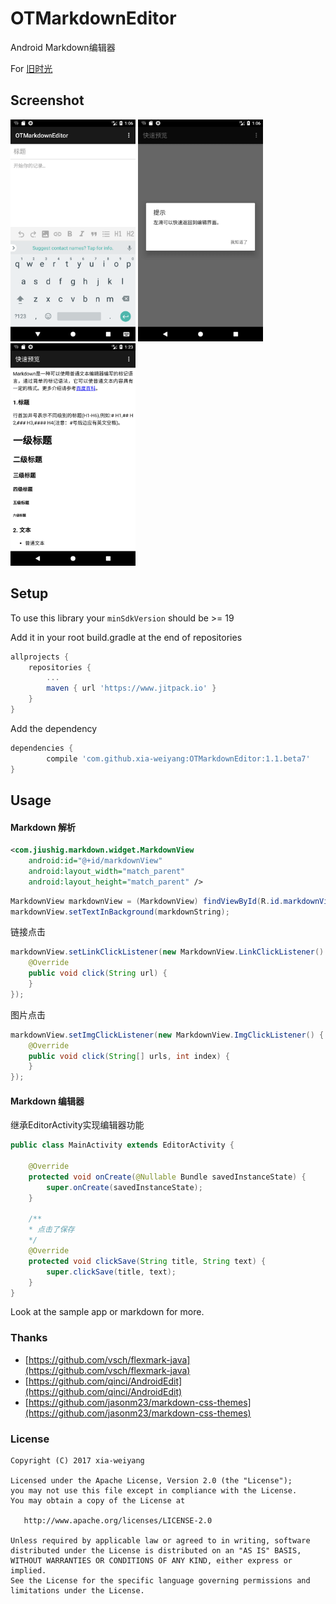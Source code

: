 # OTMarkdownEditor

Android Markdown编辑器

For [旧时光](http://jiushig.com)

## Screenshot 
<img src="./img/Screenshot_1513688794.png" width = "200"/>  <img src="./img/Screenshot_1513688800.png" width = "200"/>  <img src="./img/Screenshot_1513689796.png" width = "200"/> 


## Setup

To use this library your `minSdkVersion` should be >= 19

Add it in your root build.gradle at the end of repositories

```gradle
allprojects {
    repositories {
        ...
        maven { url 'https://www.jitpack.io' }
    }
}
```
Add the dependency
```gradle
dependencies {
        compile 'com.github.xia-weiyang:OTMarkdownEditor:1.1.beta7'
}
```

## Usage

#### Markdown 解析

```xml
<com.jiushig.markdown.widget.MarkdownView
    android:id="@+id/markdownView"
    android:layout_width="match_parent"
    android:layout_height="match_parent" />
```

```java
MarkdownView markdownView = (MarkdownView) findViewById(R.id.markdownView);
markdownView.setTextInBackground(markdownString);
```

链接点击
```java
markdownView.setLinkClickListener(new MarkdownView.LinkClickListener() {
    @Override
    public void click(String url) {
    }
});
```

图片点击
```java
markdownView.setImgClickListener(new MarkdownView.ImgClickListener() {
    @Override
    public void click(String[] urls, int index) {
    }
});
```

#### Markdown 编辑器

继承EditorActivity实现编辑器功能

```java
public class MainActivity extends EditorActivity {

    @Override
    protected void onCreate(@Nullable Bundle savedInstanceState) {
        super.onCreate(savedInstanceState);
    }

    /**
    * 点击了保存
    */
    @Override
    protected void clickSave(String title, String text) {
        super.clickSave(title, text);
    }
}
```

Look at the sample app or markdown for more.

### Thanks
- [https://github.com/vsch/flexmark-java](https://github.com/vsch/flexmark-java)
- [https://github.com/qinci/AndroidEdit](https://github.com/qinci/AndroidEdit)
- [https://github.com/jasonm23/markdown-css-themes](https://github.com/jasonm23/markdown-css-themes)

### License

```
Copyright (C) 2017 xia-weiyang

Licensed under the Apache License, Version 2.0 (the "License");
you may not use this file except in compliance with the License.
You may obtain a copy of the License at

   http://www.apache.org/licenses/LICENSE-2.0

Unless required by applicable law or agreed to in writing, software
distributed under the License is distributed on an "AS IS" BASIS,
WITHOUT WARRANTIES OR CONDITIONS OF ANY KIND, either express or implied.
See the License for the specific language governing permissions and
limitations under the License.
```

